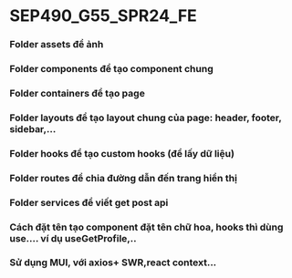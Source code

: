 # SEP490_G55_SPR24_FE

### Folder assets để ảnh

### Folder components để tạo component chung

### Folder containers để tạo page

### Folder layouts để tạo layout chung của page: header, footer, sidebar,...

### Folder hooks để tạo custom hooks (để lấy dữ liệu)

### Folder routes để chia đường dẫn đến trang hiển thị

### Folder services để viết get post api

### Cách đặt tên tạo component đặt tên chữ hoa, hooks thì dùng use.... ví dụ useGetProfile,..

### Sử dụng  MUI, với axios+ SWR,react context...
